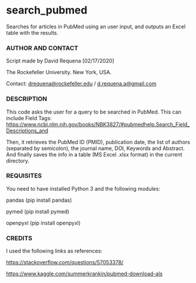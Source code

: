 # search_pubmed
Searches for articles in PubMed using an user input, and outputs an Excel table with the results.


### AUTHOR AND CONTACT
Script made by David Requena [02/17/2020]

The Rockefeller University. New York, USA.

Contact: drequena@rockefeller.edu / d.requena.a@gmail.com


### DESCRIPTION
This code asks the user for a query to be searched in PubMed. This can include Field Tags:
https://www.ncbi.nlm.nih.gov/books/NBK3827/#pubmedhelp.Search_Field_Descriptions_and

Then, it retrieves the PubMed ID (PMID), publication date, the list of authors (separated by semicolon),
the journal name, DOI, Keywords and Abstract.
And finally saves the info in a table (MS Excel .xlsx format) in the current directory.


### REQUISITES
You need to have installed Python 3 and the following modules:

pandas (pip install pandas)

pymed (pip install pymed)

openpyxl (pip install openpyxl)


### CREDITS
I used the following links as references:

https://stackoverflow.com/questions/57053378/

https://www.kaggle.com/summerkrankin/pubmed-download-als
